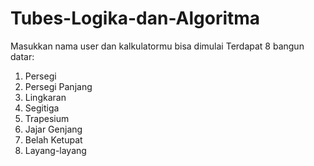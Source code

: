 # Tubes-Logika-dan-Algoritma
Masukkan nama user dan kalkulatormu bisa dimulai
Terdapat 8 bangun datar:
1. Persegi
2. Persegi Panjang
3. Lingkaran
4. Segitiga
5. Trapesium
6. Jajar Genjang
7. Belah Ketupat
8. Layang-layang